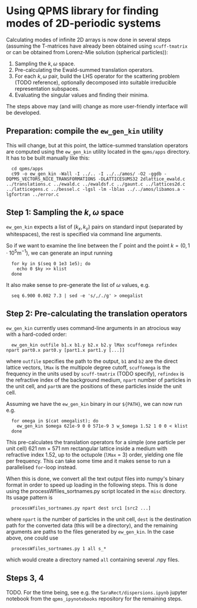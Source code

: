 Using QPMS library for finding modes of 2D-periodic systems
===========================================================

Calculating modes of infinite 2D arrays is now done 
in several steps (assuming the T-matrices have already
been obtained using `scuff-tmatrix` or can be obtained
from Lorenz-Mie solution (spherical particles)):

 1. Sampling the $k, \omega$ space.
 2. Pre-calculating the
    Ewald-summed translation operators.
 3. For each $k, \omega$ pair, build the LHS operator
    for the scattering problem (TODO reference), optionally decomposed
    into suitable irreducible representation subspaces.
 4. Evaluating the singular values and finding their minima.

The steps above may (and will) change as more user-friendly interface
will be developed.


Preparation: compile the `ew_gen_kin` utility
---------------------------------------------

This will change, but at this point, the lattice-summed
translation operators are computed using the `ew_gen_kin`
utility located in the `qpms/apps` directory. It has to be built
manually like this:

```
  cd qpms/apps
  c99 -o ew_gen_kin -Wall -I ../.. -I ../../amos/ -O2 -ggdb -DQPMS_VECTORS_NICE_TRANSFORMATIONS -DLATTICESUMS32 2dlattice_ewald.c ../translations.c ../ewald.c ../ewaldsf.c ../gaunt.c ../lattices2d.c ../latticegens.c ../bessel.c -lgsl -lm -lblas ../../amos/libamos.a -lgfortran ../error.c
``` 

Step 1: Sampling the $k, \omega$ space
--------------------------------------

`ew_gen_kin` expects a list of $(k_x, k_y)$
pairs on standard input (separated by whitespaces),
the rest is specified via command line arguments.

So if we want to examine the line between the Г point and the point
$k = (0, 1\cdot10^5\mathrm{m}^{-1})$, we can generate an input
running
```
  for ky in $(seq 0 1e3 1e5); do
    echo 0 $ky >> klist
  done
```

It also make sense to pre-generate the list of $\omega$ values,
e.g. 
```
  seq 6.900 0.002 7.3 | sed -e 's/,/./g' > omegalist
```


Step 2: Pre-calculating the translation operators
-------------------------------------------------

`ew_gen_kin` currently uses command-line arguments in
an atrocious way with a hard-coded order:
```
  ew_gen_kin outfile b1.x b1.y b2.x b2.y lMax scuffomega refindex npart part0.x part0.y [part1.x part1.y [...]]
```
where `outfile` specifies the path to the output, `b1` and `b2` are the
direct lattice vectors, `lMax` is the multipole degree cutoff,
`scuffomega` is the frequency in the units used by `scuff-tmatrix`
(TODO specify), `refindex` is the refractive index of the background
medium, `npart` number of particles in the unit cell, and `partN` are 
the positions of these particles inside the unit cell.

Assuming we have the `ew_gen_kin` binary in our `${PATH}`, we can
now run e.g.
```
  for omega in $(cat omegalist); do
    ew_gen_kin $omega 621e-9 0 0 571e-9 3 w_$omega 1.52 1 0 0 < klist
  done
```
This pre-calculates the translation operators for a simple (one particle per unit cell)
621 nm × 571 nm rectangular lattice inside a medium with refractive index 1.52, 
up to the octupole (`lMax` = 3) order, yielding one file per frequency. 
This can take some time and
it makes sense to run a parallelised `for`-loop instead.

When this is done, we convert all the text output files into 
numpy's binary format in order to speed up loading in the following steps.
This is done using the processWfiles_sortnames.py script located in the 
`misc` directory. Its usage pattern is
```
  processWfiles_sortnames.py npart dest src1 [src2 ...]
```
where `npart` is the number of particles in the unit cell, `dest`
is the destination path for the converted data (this will be 
a directory), and the remaining arguments are paths to the
files generated by `ew_gen_kin`. In the case above, one could use
```
  processWfiles_sortnames.py 1 all s_*
```
which would create a directory named `all` containing several
.npy files.


Steps 3, 4
----------

TODO. For the time being, see e.g. the `SaraRect/dispersions.ipynb` jupyter notebook
from the `qpms_ipynotebooks` repository
for the remaining steps.

